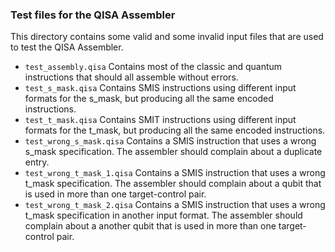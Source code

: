 ### Test files for the QISA Assembler

This directory contains some valid and some invalid input files that are used to test the QISA Assembler.

* `test_assembly.qisa`       Contains most of the classic and quantum instructions that should all assemble without errors.
* `test_s_mask.qisa`         Contains SMIS instructions using different input formats for the s_mask, but producing
  all the same encoded instructions.
* `test_t_mask.qisa`        Contains SMIT instructions using different input formats for the t_mask, but producing
  all the same encoded instructions.
* `test_wrong_s_mask.qisa`   Contains a SMIS instruction that uses a wrong s_mask specification.
  The assembler should complain about a duplicate entry.
* `test_wrong_t_mask_1.qisa` Contains a SMIS instruction that uses a wrong t_mask specification.
  The assembler should complain about a qubit that is used in more than one target-control pair.
* `test_wrong_t_mask_2.qisa` Contains a SMIS instruction that uses a wrong t_mask specification in another
  input format.
  The assembler should complain about a another qubit that is used in more than one target-control pair.
